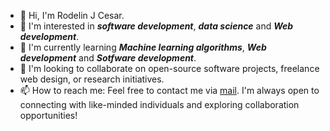 - 👋 Hi, I'm Rodelin J Cesar.
- 👀 I'm interested in *__software development__*, *__data science__* and *__Web development__*.
- 🌱 I'm currently learning *__Machine learning algorithms__*, *__Web development__* and *__Sotfware development__*.
- 💞️ I'm looking to collaborate on open-source software projects, freelance web design, or research initiatives.
- 📫 How to reach me: Feel free to contact me via [mail](mailto:cesarrodelin@outlook.com). I'm always open to connecting with like-minded individuals and exploring collaboration opportunities!

<!---
DjuneC/DjuneC is a ✨ special ✨ repository because its `README.md` (this file) appears on your GitHub profile.
You can click the Preview link to take a look at your changes.
--->
